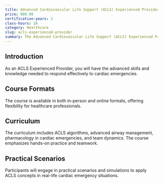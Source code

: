 ```yaml
---
title: Advanced Cardiovascular Life Support (ACLS) Experienced Provider
price: 800.00
certification-years: 2
class-hours: 16
category: Healthcare
slug: acls-experienced-provider
summary: The Advanced Cardiovascular Life Support (ACLS) Experienced Provider certification is designed for healthcare professionals who require advanced training in cardiac life support. This course focuses on ACLS algorithms, advanced airway management, and team dynamics in cardiac emergencies.
---
```


## Introduction

As an ACLS Experienced Provider, you will have the advanced skills and knowledge needed to respond effectively to cardiac emergencies.

## Course Formats

The course is available in both in-person and online formats, offering flexibility for healthcare professionals.

## Curriculum

The curriculum includes ACLS algorithms, advanced airway management, pharmacology in cardiac emergencies, and team dynamics. The course emphasizes hands-on practice and teamwork.

## Practical Scenarios

Participants will engage in practical scenarios and simulations to apply ACLS concepts in real-life cardiac emergency situations.

